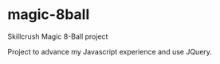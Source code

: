 # magic-8ball
Skillcrush Magic 8-Ball project

Project to advance my Javascript experience and use JQuery.

